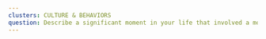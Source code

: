 ```yaml
---
clusters: CULTURE & BEHAVIORS
question: Describe a significant moment in your life that involved a mobile phone.
---
```

